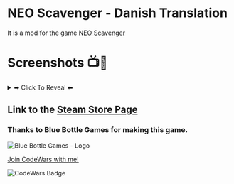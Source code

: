 # NEO Scavenger - Danish Translation

It is a mod for the game [NEO Scavenger](https://bluebottlegames.com/games/neo-scavenger/)

# Screenshots 📺📸
<details><summary>➡ Click To Reveal ⬅</summary>

## Original Text
<details><summary>➡ Click To Reveal ⬅</summary>

### Original Text - Outside The Cryo Facility ❄🏥❄
<p align="center">
  <img alt="Original Text - Outside The Cryo Facility" width="900" src="https://github.com/Danielkaas94/JustTesting/blob/master/Image/original_text.jpg?raw=true">
</p>

### Original Text - Scavenge an Abandoned House 🏚
<p align="center">
  <img alt="Original Text - Scavenge an Abandoned House 🏚" width="900" src="https://github.com/Danielkaas94/JustTesting/blob/master/Image/original_text2.jpg?raw=true">
</p>

</details>



## Translated Text
<details><summary>➡ Click To Reveal ⬅</summary>

### Translated Text - Outside The Cryo Facility ❄🏥❄
<p align="center">
  <img alt="NEO Scavenger - Translated Text" width="900" src="https://github.com/Danielkaas94/JustTesting/blob/master/Image/translated_text.jpg?raw=true">
</p>

### Translated Text - Scavenge an Abandoned House 🏚
<p align="center">
  <img alt="NEO Scavenger - Translated Text" width="900" src="https://github.com/Danielkaas94/JustTesting/blob/master/Image/translated_text2.jpg?raw=true">
</p>

</details>

</details>

## Link to the [Steam Store Page](https://store.steampowered.com/app/248860/NEO_Scavenger/)
### Thanks to Blue Bottle Games for making this game.

<p>
  <img alt="Blue Bottle Games - Logo" src="https://bluebottlegames.com/sites/default/files/logo.png">
</p>


[Join CodeWars with me!](http://codewars.com/r/hGyTsQ/)
<p>
  <img alt="CodeWars Badge" src="https://www.codewars.com/users/Danielkaas94/badges/large">
</p>
